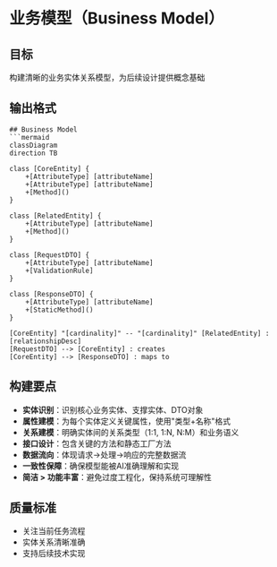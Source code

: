 # 业务模型（Business Model）

## 目标
构建清晰的业务实体关系模型，为后续设计提供概念基础

## 输出格式
```
## Business Model
```mermaid
classDiagram
direction TB

class [CoreEntity] {
    +[AttributeType] [attributeName]
    +[AttributeType] [attributeName]
    +[Method]()
}

class [RelatedEntity] {
    +[AttributeType] [attributeName]
    +[Method]()
}

class [RequestDTO] {
    +[AttributeType] [attributeName]
    +[ValidationRule]
}

class [ResponseDTO] {
    +[AttributeType] [attributeName]
    +[StaticMethod]()
}

[CoreEntity] "[cardinality]" -- "[cardinality]" [RelatedEntity] : [relationshipDesc]
[RequestDTO] --> [CoreEntity] : creates
[CoreEntity] --> [ResponseDTO] : maps to
```

## 构建要点
- **实体识别**：识别核心业务实体、支撑实体、DTO对象
- **属性建模**：为每个实体定义关键属性，使用"类型+名称"格式
- **关系建模**：明确实体间的关系类型（1:1, 1:N, N:M）和业务语义
- **接口设计**：包含关键的方法和静态工厂方法
- **数据流向**：体现请求->处理->响应的完整数据流
- **一致性保障**：确保模型能被AI准确理解和实现
- **简洁 > 功能丰富**：避免过度工程化，保持系统可理解性

## 质量标准
- 关注当前任务流程
- 实体关系清晰准确
- 支持后续技术实现 